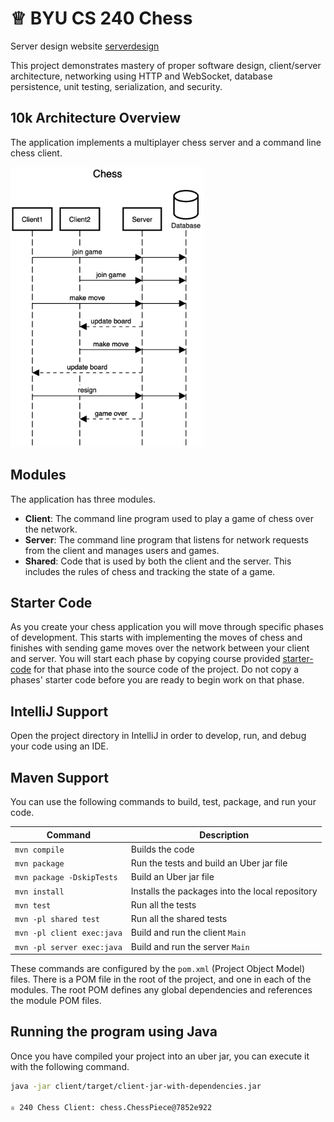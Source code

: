 # ♕ BYU CS 240 Chess

Server design website
[serverdesign](https://sequencediagram.org/index.html#initialData=IYYwLg9gTgBAwgGwJYFMB2YBQAHYUxIhK4YwDKKUAbpTngUSWDABLBoAmCtu+hx7ZhWqEUdPo0EwAIsDDAAgiBAoAzqswc5wAEbBVKGBx2ZM6MFACeq3ETQBzGAAYAdAE5xDAaTgALdvYoALIoAIye-Ezw-g7BKABMmPZQEACu2DAAxGjAVJYwAEoo9kiqFnJIEGhZAO6+SGBiiKikALQAfOSUNFAAXDAA2gAKAPJkACoAujAA9KkGUAA6aADeAETzlDkAtihrvWswawA0R7jqNdAc+4cnRyjbwEgIN0cAvpjCPTAdrOxclH6602UB2ewOR1Oa3OqkuUGuELuaweTxeiI+bE43Fgvy+on6UGKpUaUAAFEUSmVKEUAI6pNRgACUn26oh+nVk8iUKnU-UCYAAqgtSSCwczOYplGpVOyjDpegAxJCcGBCygSmA6fKi4C7TAS7nSn641kqfpoVIIBAskQqWUGqW8kCEuQoNVkkES8XaQ3qWXGXoKDgcVULCU2qhs34OnmqXrOlCuhSpMC+UnAFO+L36n2OmW-ANBkPJ1PhvF21q-TEAvqFIlUqBFVSWrDV7HGzpfQEwYELMGHfq3KEZ1PjCAAa3QA6O7wjlA78GQ5n68ScTmWva2ur2MEHkKOI98Y8naGntw+6A4pmSaQymWgAUMABkICVqpk6g0mku2p3ut3hjGKZZgMdRKjQDcdV2U4YThDgPi7HFOjbbsViOKDwTWJFYKuG5Dgxf52xNW0UH6BBX2VUkXzfWl6TKZly0MaNc1jPkUEFYUMO9Lk839eUYCVFV3Q1LUYAwnMeNjBdGP6EEZS0eQIyjDkWOlfoEyTTN00zbMYyNAt+OAYMYEPMtTSYqtCO7ajlSbFtMBQnFiJ6IF0L7bc8OHTNjynA58LnJzOmaZcYFXddVjcrddk8g9vInXysJgD4zE4a8UnSLJkhQdAYGotJmA-epGkwYLfy6agAOkABRJ8qvGKrphmUDVHA5ZDx8tAAtlRz+na+LOsc2UZJgcj7HyqjX3y2iGQY8z7VU3kYH5Es0z6k9uMlKSDP6AAzZVix07QYBqBpfBMuKTwkzb9Oc-EYBWsySPmyS1KMFBuEaFbtNHfqNt9fNOgDN6PrUe7MwU4BjtO86fsuxiFx63LJpTOyEFbKzAvKlyewQ-9MdKsAVzXGBlhxlKrySdK70JEMn2JGAAHFtxlQqvxKn9mGcgCGbqxr7G3NqLvQLrLKxbs1uFwbbrNEbiQUK0md2VRSUVlBpvopSKxUl7FuWrSJbQP7eO2mA9pVB6jpO1MYaPfqrv+6TzP6C3FPh5idbjWWylV5Wja2wH+LNjgZWAK1GeZ+3jel0j7rDn3NYs5CMf6VXaQZVH0bFzHENctZ+aV-ZBnWfOUAASWkQvQniABmAAWKFP0ad1+z8qEdAQUBx2bjzW6OEuADltz8t4YEmXGKvxjmifCtC8+ZwuBmL7dy8rmv66ORu3Xc6Le7WdvO+7nesKhAeh6wkex9MS80tvLJsFSKBsG4eAXUacPdlqIrvxaTm-wn-pAITD5gLHIQsIKrFPrsce3xRY1lzpAzC-kpZ-0jDLDSjRVaknQSgVOKA6QzQTs9a6ut2JfQNn7fSAddr7TBqWS20MDaRy2tHZ2h1XZzXdsQz22DMEIIoX6E2Rlg5LW3Ewm6KC7olxgOXQhlYk5ZxTtuNOZQM4OQxo7f+PY+7Lwrv0Kudckoi1+ATaeG5tG7BXnotehjr6U1vpkSw71yI1BgAAKQgMqd+hhMj7xAOOdmP8hp4wAUMAUwEZgl0FrDdAG4n7AEcVAOAEByJQFOCXcu0D5ywOxECOJCSkkpLSTogiWcgkkX6AAKw8WgTBVTlS4PwRrN22suFsTAGQsB-CAZymoebNhkMrZnUYXpARLDaFZm0LIlp-02m8J0V0vibSZQlzEaMiRMsVnNJkAtT26QFI4O3CrbcukdmLLEtgfZyzRFu2yd2OpNSlF4LomAVRUsua1hWJkyeP9TGrAvKlOxGVMjJHiYuRMsBgDYCfoQCoVRP5swJmU7GAxqq1Xqo1YwIt5FwLUaUsZIBuB4AUFC5AIBYVoFJLNJ6nCZkwAJeCylqzulA3pXgGUckmVnNZVAEOYCNAjOZfxblMp443OxTkmQ712IoAlK89RcisaoS+QuExoU1wbn+VeIAA)



This project demonstrates mastery of proper software design, client/server architecture, networking using HTTP and WebSocket, database persistence, unit testing, serialization, and security.

## 10k Architecture Overview

The application implements a multiplayer chess server and a command line chess client.

[![Sequence Diagram](10k-architecture.png)](https://sequencediagram.org/index.html#initialData=C4S2BsFMAIGEAtIGckCh0AcCGAnUBjEbAO2DnBElIEZVs8RCSzYKrgAmO3AorU6AGVIOAG4jUAEyzAsAIyxIYAERnzFkdKgrFIuaKlaUa0ALQA+ISPE4AXNABWAexDFoAcywBbTcLEizS1VZBSVbbVc9HGgnADNYiN19QzZSDkCrfztHFzdPH1Q-Gwzg9TDEqJj4iuSjdmoMopF7LywAaxgvJ3FC6wCLaFLQyHCdSriEseSm6NMBurT7AFcMaWAYOSdcSRTjTka+7NaO6C6emZK1YdHI-Qma6N6ss3nU4Gpl1ZkNrZwdhfeByy9hwyBA7mIT2KAyGGhuSWi9wuc0sAI49nyMG6ElQQA)

## Modules

The application has three modules.

- **Client**: The command line program used to play a game of chess over the network.
- **Server**: The command line program that listens for network requests from the client and manages users and games.
- **Shared**: Code that is used by both the client and the server. This includes the rules of chess and tracking the state of a game.

## Starter Code

As you create your chess application you will move through specific phases of development. This starts with implementing the moves of chess and finishes with sending game moves over the network between your client and server. You will start each phase by copying course provided [starter-code](starter-code/) for that phase into the source code of the project. Do not copy a phases' starter code before you are ready to begin work on that phase.

## IntelliJ Support

Open the project directory in IntelliJ in order to develop, run, and debug your code using an IDE.

## Maven Support

You can use the following commands to build, test, package, and run your code.

| Command                    | Description                                     |
| -------------------------- | ----------------------------------------------- |
| `mvn compile`              | Builds the code                                 |
| `mvn package`              | Run the tests and build an Uber jar file        |
| `mvn package -DskipTests`  | Build an Uber jar file                          |
| `mvn install`              | Installs the packages into the local repository |
| `mvn test`                 | Run all the tests                               |
| `mvn -pl shared test`      | Run all the shared tests                        |
| `mvn -pl client exec:java` | Build and run the client `Main`                 |
| `mvn -pl server exec:java` | Build and run the server `Main`                 |

These commands are configured by the `pom.xml` (Project Object Model) files. There is a POM file in the root of the project, and one in each of the modules. The root POM defines any global dependencies and references the module POM files.

## Running the program using Java

Once you have compiled your project into an uber jar, you can execute it with the following command.

```sh
java -jar client/target/client-jar-with-dependencies.jar

♕ 240 Chess Client: chess.ChessPiece@7852e922
```
